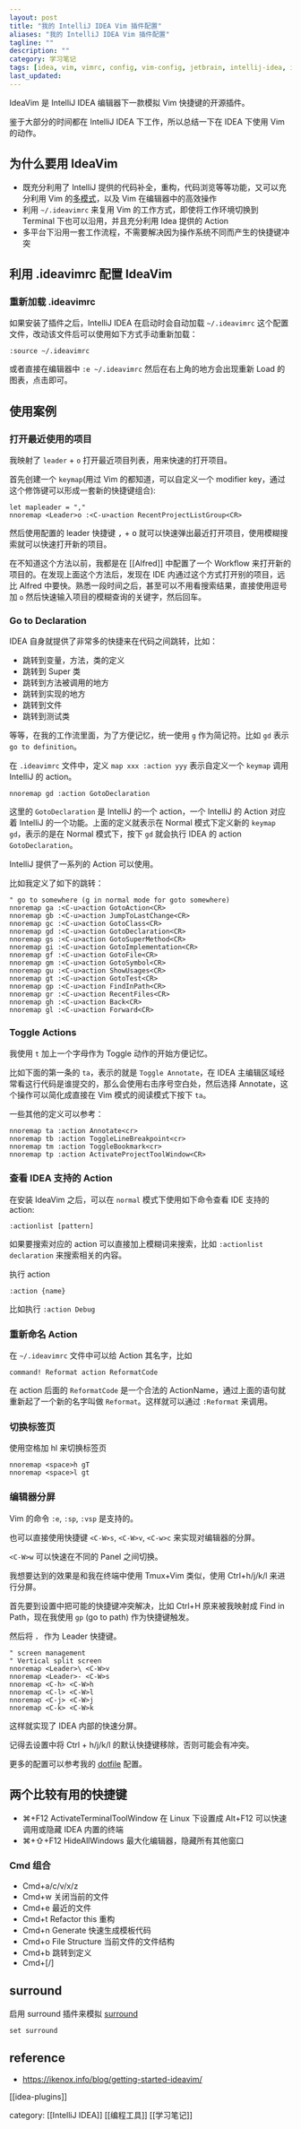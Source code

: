 ```yaml
---
layout: post
title: "我的 IntelliJ IDEA Vim 插件配置"
aliases: "我的 IntelliJ IDEA Vim 插件配置"
tagline: ""
description: ""
category: 学习笔记
tags: [idea, vim, vimrc, config, vim-config, jetbrain, intellij-idea, ide ]
last_updated:
---
```


IdeaVim 是 IntelliJ IDEA 编辑器下一款模拟 Vim 快捷键的开源插件。

鉴于大部分的时间都在 IntelliJ IDEA 下工作，所以总结一下在 IDEA 下使用 Vim 的动作。

## 为什么要用 IdeaVim

- 既充分利用了 IntelliJ 提供的代码补全，重构，代码浏览等等功能，又可以充分利用 Vim 的[多模式](http://einverne.github.io/post/2015/05/vim-mode.html)，以及 Vim 在编辑器中的高效操作
- 利用 `~/.ideavimrc` 来复用 Vim 的工作方式，即使将工作环境切换到 Terminal 下也可以沿用，并且充分利用 Idea 提供的 Action
- 多平台下沿用一套工作流程，不需要解决因为操作系统不同而产生的快捷键冲突

## 利用 .ideavimrc 配置 IdeaVim

### 重新加载 .ideavimrc
如果安装了插件之后，IntelliJ IDEA 在启动时会自动加载 `~/.ideavimrc` 这个配置文件，改动该文件后可以使用如下方式手动重新加载：

	:source ~/.ideavimrc

或者直接在编辑器中 `:e ~/.ideavimrc` 然后在右上角的地方会出现重新 Load 的图表，点击即可。

## 使用案例

### 打开最近使用的项目
我映射了 `leader` + `o` 打开最近项目列表，用来快速的打开项目。

首先创建一个 `keymap`(用过 Vim 的都知道，可以自定义一个 modifier key，通过这个修饰键可以形成一套新的快捷键组合):

```
let mapleader = ","
nnoremap <Leader>o :<C-u>action RecentProjectListGroup<CR>
```

然后使用配置的 leader 快捷键 <kbd>,</kbd> + <kbd>o</kbd> 就可以快速弹出最近打开项目，使用模糊搜索就可以快速打开新的项目。

在不知道这个方法以前，我都是在 [[Alfred]] 中配置了一个 Workflow 来打开新的项目的。在发现上面这个方法后，发现在 IDE 内通过这个方式打开别的项目，远比 Alfred 中要快。熟悉一段时间之后，甚至可以不用看搜索结果，直接使用逗号加 `o` 然后快速输入项目的模糊查询的关键字，然后回车。


### Go to Declaration
IDEA 自身就提供了非常多的快捷来在代码之间跳转，比如：

- 跳转到变量，方法，类的定义
- 跳转到 Super 类
- 跳转到方法被调用的地方
- 跳转到实现的地方
- 跳转到文件
- 跳转到测试类

等等，在我的工作流里面，为了方便记忆，统一使用 `g` 作为简记符。比如 `gd` 表示 `go to definition`。

在 `.ideavimrc` 文件中，定义 `map xxx :action yyy` 表示自定义一个 `keymap` 调用 IntelliJ 的 action。

	nnoremap gd :action GotoDeclaration

这里的 `GotoDeclaration` 是 IntelliJ 的一个 action，一个 IntelliJ 的 Action 对应着 IntelliJ 的一个功能。上面的定义就表示在 Normal 模式下定义新的 `keymap gd`，表示的是在 Normal 模式下，按下 `gd` 就会执行 IDEA 的 action `GotoDeclaration`。

IntelliJ 提供了一系列的 Action 可以使用。

比如我定义了如下的跳转：

```
" go to somewhere (g in normal mode for goto somewhere)
nnoremap ga :<C-u>action GotoAction<CR>
nnoremap gb :<C-u>action JumpToLastChange<CR>
nnoremap gc :<C-u>action GotoClass<CR>
nnoremap gd :<C-u>action GotoDeclaration<CR>
nnoremap gs :<C-u>action GotoSuperMethod<CR>
nnoremap gi :<C-u>action GotoImplementation<CR>
nnoremap gf :<C-u>action GotoFile<CR>
nnoremap gm :<C-u>action GotoSymbol<CR>
nnoremap gu :<C-u>action ShowUsages<CR>
nnoremap gt :<C-u>action GotoTest<CR>
nnoremap gp :<C-u>action FindInPath<CR>
nnoremap gr :<C-u>action RecentFiles<CR>
nnoremap gh :<C-u>action Back<CR>
nnoremap gl :<C-u>action Forward<CR>
```

### Toggle Actions
我使用 `t` 加上一个字母作为 Toggle 动作的开始方便记忆。

比如下面的第一条的 `ta`，表示的就是 `Toggle Annotate`，在 IDEA 主编辑区域经常看这行代码是谁提交的，那么会使用右击序号空白处，然后选择 Annotate，这个操作可以简化成直接在 Vim 模式的阅读模式下按下 `ta`。

一些其他的定义可以参考：

```
nnoremap ta :action Annotate<cr>  
nnoremap tb :action ToggleLineBreakpoint<cr>  
nnoremap tm :action ToggleBookmark<cr>  
nnoremap tp :action ActivateProjectToolWindow<CR>
```


### 查看 IDEA 支持的 Action

在安装 IdeaVim 之后，可以在 `normal` 模式下使用如下命令查看 IDE 支持的 action:

	:actionlist [pattern]

如果要搜索对应的 action 可以直接加上模糊词来搜索，比如 `:actionlist declaration` 来搜索相关的内容。

执行 action

	:action {name}

比如执行 `:action Debug`

### 重新命名 Action

在 `~/.ideavimrc` 文件中可以给 Action 其名字，比如

	command! Reformat action ReformatCode

在 action 后面的 `ReformatCode` 是一个合法的 ActionName，通过上面的语句就重新起了一个新的名字叫做 `Reformat`。这样就可以通过 `:Reformat` 来调用。

### 切换标签页

使用空格加 hl 来切换标签页

	nnoremap <space>h gT
	nnoremap <space>l gt

### 编辑器分屏
Vim 的命令 `:e`, `:sp`, `:vsp` 是支持的。

也可以直接使用快捷键 `<C-W>s`, `<C-W>v`, `<C-w>c` 来实现对编辑器的分屏。
    
`<C-W>w` 可以快速在不同的 Panel 之间切换。

我想要达到的效果是和我在终端中使用 Tmux+Vim 类似，使用 Ctrl+h/j/k/l 来进行分屏。

首先要到设置中把可能的快捷键冲突解决，比如 Ctrl+H 原来被我映射成 Find in Path，现在我使用 `gp` (go to path) 作为快捷键触发。

然后将 `，` 作为 Leader 快捷键。

```
" screen management
" Vertical split screen
nnoremap <Leader>\ <C-W>v
nnoremap <Leader>- <C-W>s
nnoremap <C-h> <C-W>h
nnoremap <C-l> <C-W>l
nnoremap <C-j> <C-W>j
nnoremap <C-k> <C-W>k
```

这样就实现了 IDEA 内部的快速分屏。

记得去设置中将 Ctrl + h/j/k/l 的默认快捷键移除，否则可能会有冲突。



更多的配置可以参考我的 [dotfile](https://github.com/einverne/dotfiles/blob/master/idea/.ideavimrc) 配置。

## 两个比较有用的快捷键

- ⌘+F12 ActivateTerminalToolWindow 在 Linux 下设置成 Alt+F12 可以快速调用或隐藏 IDEA 内置的终端
- ⌘+⇧+F12 HideAllWindows 最大化编辑器，隐藏所有其他窗口


### Cmd 组合

- Cmd+a/c/v/x/z
- Cmd+w 关闭当前的文件
- Cmd+e 最近的文件
- Cmd+t Refactor this 重构
- Cmd+n Generate 快速生成模板代码
- Cmd+o File Structure 当前文件的文件结构
- Cmd+b 跳转到定义
- Cmd+[/]

## surround
启用 surround 插件来模拟 [surround](http://einverne.github.io/post/2015/01/vim-plugin-vim-surround.html)

	set surround

## reference

- <https://ikenox.info/blog/getting-started-ideavim/>


[[idea-plugins]]

category: [[IntelliJ IDEA]] [[编程工具]] [[学习笔记]]
